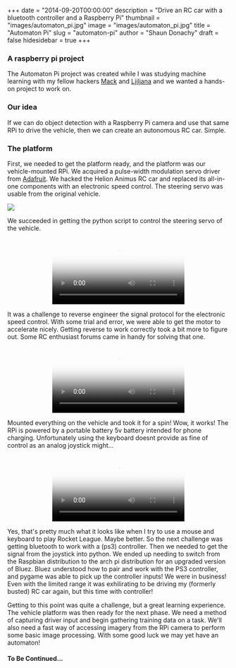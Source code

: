 +++
date = "2014-09-20T00:00:00"
description = "Drive an RC car with a bluetooth controller and a Raspberry Pi"
thumbnail = "images/automaton_pi.jpg"
image = "images/automaton_pi.jpg"
title = "Automaton Pi"
slug = "automaton-pi"
author = "Shaun Donachy"
draft = false
hidesidebar = true
+++
<style type="text/css">.centerVid{text-align:center;}</style>
### A raspberry pi project

The Automaton Pi project was created while I was studying machine learning with my fellow hackers [Mack](https://mackstump.com/) and [Ljiljana](https://github.com/zljiljana) and we wanted a hands-on project to work on.

### Our idea

If we can do object detection with a Raspberry Pi camera and use that same RPi to drive the vehicle, then we can create an autonomous RC car. Simple.

### The platform

First, we needed to get the platform ready, and the platform was our vehicle-mounted RPi. We acquired a pulse-width modulation servo driver from [Adafruit](https://adafruit.com). We hacked the Helion Animus RC car and replaced its all-in-one components with an electronic speed control. The steering servo was usable from the original vehicle.

<div class="image centered"><image src="../../images/automaton_pi_pwm_controller.png"></image></div>

We succeeded in getting the python script to control the steering servo of the vehicle.

<div class="centerVid"><video src="../../mov/wheel_servo_action.m4v" controls controlsList="nodownload" preload="metadata" poster="../../mov/wheel_servo_action.png"></video></div>

It was a challenge to reverse engineer the signal protocol for the electronic speed control. With some trial and error, we were able to get the motor to accelerate nicely. Getting reverse to work correctly took a bit more to figure out. Some RC enthusiast forums came in handy for solving that one.

<div class="centerVid"><video src="../../mov/esc_motor_action.m4v" controls controlsList="nodownload" preload="metadata" poster="../../mov/esc_motor_action.png"></video></div>

Mounted everything on the vehicle and took it for a spin! Wow, it works! The RPi is powered by a portable battery 5v battery intended for phone charging. Unfortunately using the keyboard doesnt provide as fine of control as an analog joystick might...

<div class="centerVid"><video src="../../mov/driving_action.m4v" controls controlsList="nodownload" preload="metadata" poster="../../mov/driving_action.png"></video></div>

Yes, that's pretty much what it looks like when I try to use a mouse and keyboard to play Rocket League. Maybe better. So the next challenge was getting bluetooth to work with a (ps3) controller. Then we needed to get the signal from the joystick into python. We ended up needing to switch from the Raspbian distribution to the arch pi distribution for an upgraded version of Bluez. Bluez understood how to pair and work with the PS3 controller, and pygame was able to pick up the controller inputs! We were in business! Even with the limited range it was exhilirating to be driving my (formerly busted) RC car again, but this time with controller!

Getting to this point was quite a challenge, but a great learning experience. The vehicle platform was then ready for the next phase. We need a method of capturing driver input and begin gathering training data on a task. We'll also need a fast way of accessing imagery from the RPi camera to perform some basic image processing. With some good luck we may yet have an automaton!

#### To Be Continued...
